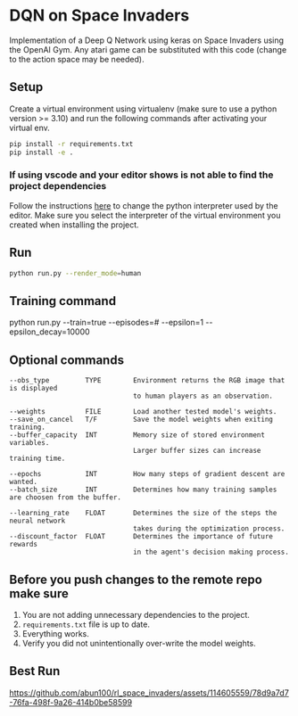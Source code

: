 # DQN on Space Invaders
Implementation of a Deep Q Network using keras on Space Invaders using the OpenAI Gym. Any atari game can be substituted with this code (change to the action space may be needed).

## Setup
Create a virtual environment using virtualenv (make sure to use a python version >= 3.10) and run the following commands after activating your virtual env.

```sh
pip install -r requirements.txt
pip install -e .
```

### If using vscode and your editor shows is not able to find the project dependencies
Follow the instructions [here](https://code.visualstudio.com/docs/python/environments#_working-with-python-interpreters) to change the python interpreter used by the editor. Make sure you select the interpreter of the virtual environment you created when installing the project.

## Run
```sh
python run.py --render_mode=human
```
## Training command
python run.py --train=true --episodes=# --epsilon=1 --epsilon_decay=10000

## Optional commands
```
--obs_type         TYPE        Environment returns the RGB image that is displayed
                               to human players as an observation.

--weights          FILE        Load another tested model's weights.
--save_on_cancel   T/F         Save the model weights when exiting training.
--buffer_capacity  INT         Memory size of stored environment variables.
                               Larger buffer sizes can increase training time.

--epochs           INT         How many steps of gradient descent are wanted.
--batch_size       INT         Determines how many training samples are choosen from the buffer.

--learning_rate    FLOAT       Determines the size of the steps the neural network
                               takes during the optimization process.
--discount_factor  FLOAT       Determines the importance of future rewards
                               in the agent's decision making process.
```

## Before you push changes to the remote repo make sure 

1. You are not adding unnecessary dependencies to the project. 
2. `requirements.txt` file is up to date.
3. Everything works.
4. Verify you did not unintentionally over-write the model weights.

## Best Run
https://github.com/abun100/rl_space_invaders/assets/114605559/78d9a7d7-76fa-498f-9a26-414b0be58599


